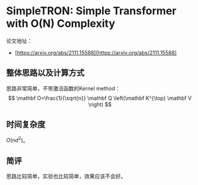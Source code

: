 # SimpleTRON: Simple Transformer with O(N) Complexity

论文地址：

- [https://arxiv.org/abs/2111.15588](https://arxiv.org/abs/2111.15588)



## 整体思路以及计算方式

思路非常简单，不带激活函数的Kernel method：
$$
\mathbf O=\frac{1}{\sqrt{n}} \mathbf Q \left(\mathbf K^{\top} \mathbf V \right)
$$


## 时间复杂度

$O(nd^2)$。



## 简评

思路比较简单，实验也比较简单，效果应该不会好。